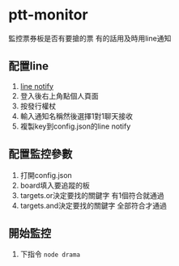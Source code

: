 # ptt-monitor

監控票券板是否有要搶的票
有的話用及時用line通知

## 配置line
1. [line notify](https://notify-bot.line.me/zh_TW/)
2. 登入後右上角點個人頁面
3. 按發行權杖
4. 輸入通知名稱然後選擇1對1聊天接收
5. 複製key到config.json的line notify

## 配置監控參數
1. 打開config.json
2. board填入要追蹤的板
3. targets.or決定要找的關鍵字 有1個符合就通過
4. targets.and決定要找的關鍵字 全部符合才通過

## 開始監控
1. 下指令 `node drama`